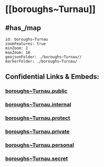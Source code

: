 # [[boroughs~Turnau]] 


## #has_/map  



```leaflet
id: boroughs~Turnau
zoomFeatures: true 
minZoom: 2 
maxZoom: 18
geojsonFolder: ./boroughs~Turnau//
markerFolder: ./boroughs~Turnau/
```



## Confidential Links & Embeds: 

### [boroughs~Turnau.public](/_public/\Earth\Continent\Europe\Europe~Central\Austria\Austrias_States\Steiermark\counties~SM\Bruck-Mürzzuschlag\cities~Mürzzuschlag\Turnauboroughs~Turnau.public.md) 

### [boroughs~Turnau.internal](/_internal/\Earth\Continent\Europe\Europe~Central\Austria\Austrias_States\Steiermark\counties~SM\Bruck-Mürzzuschlag\cities~Mürzzuschlag\Turnauboroughs~Turnau.internal.md) 

### [boroughs~Turnau.protect](/_protect/\Earth\Continent\Europe\Europe~Central\Austria\Austrias_States\Steiermark\counties~SM\Bruck-Mürzzuschlag\cities~Mürzzuschlag\Turnauboroughs~Turnau.protect.md) 

### [boroughs~Turnau.private](/_private/\Earth\Continent\Europe\Europe~Central\Austria\Austrias_States\Steiermark\counties~SM\Bruck-Mürzzuschlag\cities~Mürzzuschlag\Turnauboroughs~Turnau.private.md) 

### [boroughs~Turnau.personal](/_personal/\Earth\Continent\Europe\Europe~Central\Austria\Austrias_States\Steiermark\counties~SM\Bruck-Mürzzuschlag\cities~Mürzzuschlag\Turnauboroughs~Turnau.personal.md) 

### [boroughs~Turnau.secret](/_secret/\Earth\Continent\Europe\Europe~Central\Austria\Austrias_States\Steiermark\counties~SM\Bruck-Mürzzuschlag\cities~Mürzzuschlag\Turnauboroughs~Turnau.secret.md)

